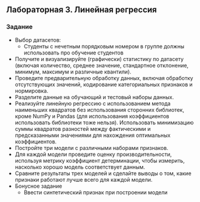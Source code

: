 ## Лабораторная 3. Линейная регрессия

### Задание

 - Выбор датасетов:
   - Студенты с нечетным порядковым номером в группе должны использовать про обучение студентов
 - Получите и визуализируйте (графически) статистику по датасету (включая количество, среднее значение, стандартное отклонение, минимум, максимум и различные квантили).
 - Проведите предварительную обработку данных, включая обработку отсутствующих значений, кодирование категориальных признаков и нормировка.
 - Разделите данные на обучающий и тестовый наборы данных.
 - Реализуйте линейную регрессию с использованием метода наименьших квадратов без использования сторонних библиотек, кроме NumPy и Pandas (для использования коэффициентов использовать библиотеки тоже нельзя). Использовать минимизацию суммы квадратов разностей между фактическими и предсказанными значениями для нахождения оптимальных коэффициентов.
 - Постройте три модели с различными наборами признаков.
 - Для каждой модели проведите оценку производительности, используя метрику коэффициент детерминации, чтобы измерить, насколько хорошо модель соответствует данным.
 - Сравните результаты трех моделей и сделайте выводы о том, какие признаки работают лучше всего для каждой модели.
 - Бонусное задание 
   - Ввести синтетический признак при построении модели